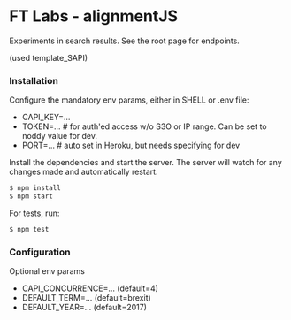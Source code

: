 # FT Labs - alignmentJS

Experiments in search results. See the root page for endpoints.

(used template_SAPI)

### Installation

Configure the mandatory env params, either in SHELL or .env file:

* CAPI_KEY=...
* TOKEN=... # for auth'ed access w/o S3O or IP range. Can be set to noddy value for dev.
* PORT=... # auto set in Heroku, but needs specifying for dev

Install the dependencies and start the server. The server will watch for any changes made and automatically restart.

```sh
$ npm install
$ npm start
```

For tests, run:

```sh
$ npm test
```

### Configuration

Optional env params

* CAPI_CONCURRENCE=... (default=4)
* DEFAULT_TERM=...     (default=brexit)
* DEFAULT_YEAR=...     (default=2017)
